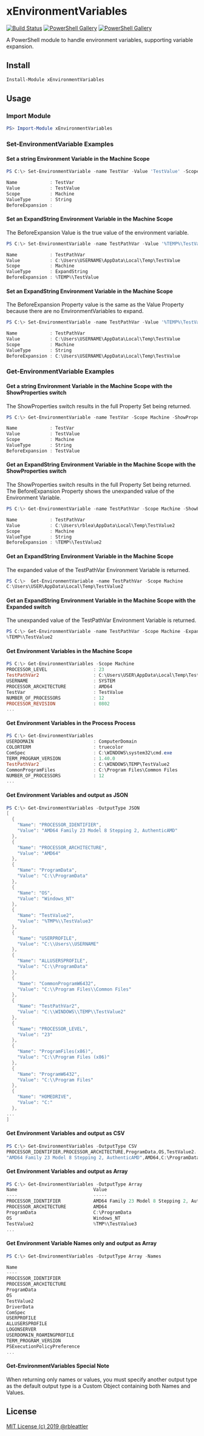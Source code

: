 # xEnvironmentVariables

[![Build Status](https://rableattler.visualstudio.com/xEnvironmentVariables/_apis/build/status/rbleattler.xEnvironmentVariables?branchName=master)](https://rableattler.visualstudio.com/xEnvironmentVariables/_build/latest?definitionId=3&branchName=master)
[![PowerShell Gallery](https://img.shields.io/powershellgallery/v/xEnvironmentVariables)](https://www.powershellgallery.com/packages/xEnvironmentVariables/)
[![PowerShell Gallery](https://img.shields.io/powershellgallery/p/xEnvironmentVariables)](https://www.powershellgallery.com/packages/xEnvironmentVariables/)

A PowerShell module to handle environment variables,  supporting variable expansion.

## Install

```powershell
Install-Module xEnvironmentVariables
```

## Usage

### Import Module
```powershell
PS> Import-Module xEnvironmentVariables
```
### Set-EnvironmentVariable Examples

#### Set a string Environment Variable in the Machine Scope
```powershell
PS C:\> Set-EnvironmentVariable -name TestVar -Value 'TestValue' -Scope Machine -ValueType String -Inherit Auto

Name            : TestVar
Value           : TestValue
Scope           : Machine
ValueType       : String
BeforeExpansion :
```

#### Set an ExpandString Environment Variable in the Machine Scope
The BeforeExpansion Value is the true value of the environment variable.

```powershell
PS C:\> Set-EnvironmentVariable -name TestPathVar -Value '%TEMP%\TestValue' -Scope Machine -ValueType ExpandString -Inherit Auto

Name            : TestPathVar
Value           : C:\Users\USERNAME\AppData\Local\Temp\TestValue
Scope           : Machine
ValueType       : ExpandString
BeforeExpansion : %TEMP%\TestValue
```

#### Set an ExpandString Environment Variable in the Machine Scope
The BeforeExpansion Property value is the same as the Value Property because there are no EnvironmentVariables to expand.

```powershell
PS C:\> Set-EnvironmentVariable -name TestPathVar -Value '%TEMP%\TestValue' -Scope Machine -ValueType String -Inherit Auto

Name            : TestPathVar
Value           : C:\Users\USERNAME\AppData\Local\Temp\TestValue
Scope           : Machine
ValueType       : String
BeforeExpansion : C:\Users\USERNAME\AppData\Local\Temp\TestValue
```
### Get-EnvironmentVariable Examples

#### Get a string Environment Variable in the Machine Scope with the ShowProperties switch
The ShowProperties switch results in the full Property Set being returned.

```powershell
PS C:\> Get-EnvironmentVariable -name TestVar -Scope Machine -ShowProperties

Name            : TestVar
Value           : TestValue
Scope           : Machine
ValueType       : String
BeforeExpansion : TestValue
```

#### Get an ExpandString Environment Variable in the Machine Scope with the ShowProperties switch
The ShowProperties switch results in the full Property Set being returned. The BeforeExpansion Property shows the unexpanded value of the Environment Variable.

```powershell
PS C:\> Get-EnvironmentVariable -name TestPathVar -Scope Machine -ShowProperties

Name            : TestPathVar
Value           : C:\Users\rblea\AppData\Local\Temp\TestValue2
Scope           : Machine
ValueType       : String
BeforeExpansion : %TEMP%\TestValue2
```

#### Get an ExpandString Environment Variable in the Machine Scope
The expanded value of the TestPathVar Environment Variable is returned.

```powershell
PS C:\>  Get-EnvironmentVariable -name TestPathVar -Scope Machine
C:\Users\USER\AppData\Local\Temp\TestValue2
```

#### Get an ExpandString Environment Variable in the Machine Scope with the Expanded switch
The unexpanded value of the TestPathVar Environment Variable is returned.

```powershell
PS C:\> Get-EnvironmentVariable -name TestPathVar -Scope Machine -Expanded
%TEMP%\TestValue2
```

#### Get Environment Variables in the Machine Scope

```powershell
PS C:\> Get-EnvironmentVariables -Scope Machine
PROCESSOR_LEVEL                 : 23
TestPathVar2                    : C:\Users\USER\AppData\Local\Temp\TestValue2
USERNAME                        : SYSTEM
PROCESSOR_ARCHITECTURE          : AMD64
TestVar                         : TestValue
NUMBER_OF_PROCESSORS            : 12
PROCESSOR_REVISION              : 0802
...
```

#### Get Environment Variables in the Process Process

```powershell
PS C:\> Get-EnvironmentVariables
USERDOMAIN                      : ComputerDomain
COLORTERM                       : truecolor
ComSpec                         : C:\WINDOWS\system32\cmd.exe
TERM_PROGRAM_VERSION            : 1.40.0
TestPathVar2                    : C:\WINDOWS\TEMP\TestValue2
CommonProgramFiles              : C:\Program Files\Common Files
NUMBER_OF_PROCESSORS            : 12
...
```

#### Get Environment Variables and output as JSON

```powershell
PS C:\> Get-EnvironmentVariables -OutputType JSON
[
  {
    "Name": "PROCESSOR_IDENTIFIER",
    "Value": "AMD64 Family 23 Model 8 Stepping 2, AuthenticAMD"
  },
  {
    "Name": "PROCESSOR_ARCHITECTURE",
    "Value": "AMD64"
  },
  {
    "Name": "ProgramData",
    "Value": "C:\\ProgramData"
  },
  {
    "Name": "OS",
    "Value": "Windows_NT"
  },
  {
    "Name": "TestValue2",
    "Value": "%TMP%\\TestValue3"
  },
  {
    "Name": "USERPROFILE",
    "Value": "C:\\Users\\USERNAME"
  },
  {
    "Name": "ALLUSERSPROFILE",
    "Value": "C:\\ProgramData"
  },
  {
    "Name": "CommonProgramW6432",
    "Value": "C:\\Program Files\\Common Files"
  },
  {
    "Name": "TestPathVar2",
    "Value": "C:\\WINDOWS\\TEMP\\TestValue2"
  },
  {
    "Name": "PROCESSOR_LEVEL",
    "Value": "23"
  },
  {
    "Name": "ProgramFiles(x86)",
    "Value": "C:\\Program Files (x86)"
  },
  {
    "Name": "ProgramW6432",
    "Value": "C:\\Program Files"
  },
  {
    "Name": "HOMEDRIVE",
    "Value": "C:"
  },
...
]
```

#### Get Environment Variables and output as CSV

```powershell
PS C:\> Get-EnvironmentVariables -OutputType CSV
PROCESSOR_IDENTIFIER,PROCESSOR_ARCHITECTURE,ProgramData,OS,TestValue2...
"AMD64 Family 23 Model 8 Stepping 2, AuthenticAMD",AMD64,C:\ProgramData,Windows_NT,%TMP%\TestValue3...
```

#### Get Environment Variables and output as Array

```powershell
PS C:\> Get-EnvironmentVariables -OutputType Array
Name                            Value
----                            -----
PROCESSOR_IDENTIFIER            AMD64 Family 23 Model 8 Stepping 2, AuthenticAMD
PROCESSOR_ARCHITECTURE          AMD64
ProgramData                     C:\ProgramData
OS                              Windows_NT
TestValue2                      %TMP%\TestValue3
...
```

#### Get Environment Variable Names only and output as Array

```powershell
PS C:\> Get-EnvironmentVariables -OutputType Array -Names

Name
----
PROCESSOR_IDENTIFIER
PROCESSOR_ARCHITECTURE
ProgramData
OS
TestValue2
DriverData
ComSpec
USERPROFILE
ALLUSERSPROFILE
LOGONSERVER
USERDOMAIN_ROAMINGPROFILE
TERM_PROGRAM_VERSION
PSExecutionPolicyPreference
...
```

#### Get-EnvironmentVariables Special Note ####
When returning only names or values, you must specify another output type as the default output type is a Custom Object containing both Names and Values.

## License

[MIT License (c) 2019 @rbleattler](LICENSE.txt)
